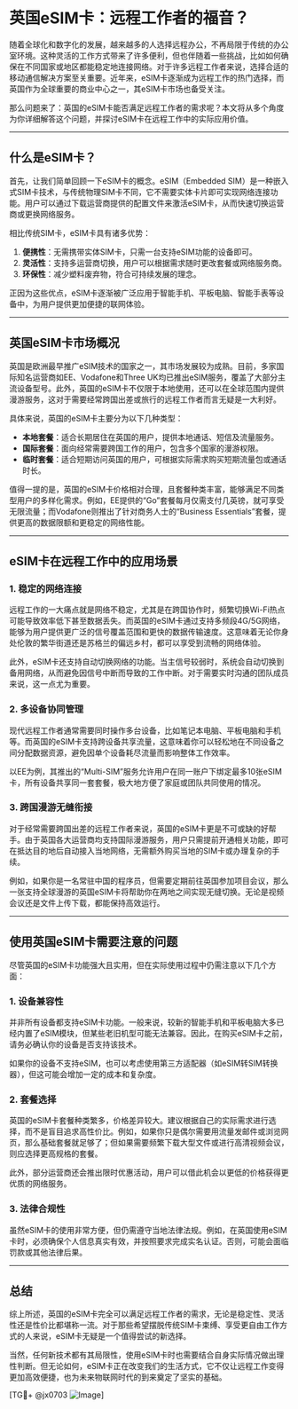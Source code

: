 # 英国eSIM卡：远程工作者的福音？

随着全球化和数字化的发展，越来越多的人选择远程办公，不再局限于传统的办公室环境。这种灵活的工作方式带来了许多便利，但也伴随着一些挑战，比如如何确保在不同国家或地区都能稳定地连接网络。对于许多远程工作者来说，选择合适的移动通信解决方案至关重要。近年来，eSIM卡逐渐成为远程工作的热门选择，而英国作为全球重要的商业中心之一，其eSIM卡市场也备受关注。

那么问题来了：英国的eSIM卡能否满足远程工作者的需求呢？本文将从多个角度为你详细解答这个问题，并探讨eSIM卡在远程工作中的实际应用价值。

---

## 什么是eSIM卡？

首先，让我们简单回顾一下eSIM卡的概念。eSIM（Embedded SIM）是一种嵌入式SIM卡技术，与传统物理SIM卡不同，它不需要实体卡片即可实现网络连接功能。用户可以通过下载运营商提供的配置文件来激活eSIM卡，从而快速切换运营商或更换网络服务。

相比传统SIM卡，eSIM卡具有诸多优势：

1. **便携性**：无需携带实体SIM卡，只需一台支持eSIM功能的设备即可。
2. **灵活性**：支持多运营商切换，用户可以根据需求随时更改套餐或网络服务商。
3. **环保性**：减少塑料废弃物，符合可持续发展的理念。

正因为这些优点，eSIM卡逐渐被广泛应用于智能手机、平板电脑、智能手表等设备中，为用户提供更加便捷的联网体验。

---

## 英国eSIM卡市场概况

英国是欧洲最早推广eSIM技术的国家之一，其市场发展较为成熟。目前，多家国际知名运营商如EE、Vodafone和Three UK均已推出eSIM服务，覆盖了大部分主流设备型号。此外，英国的eSIM卡不仅限于本地使用，还可以在全球范围内提供漫游服务，这对于需要经常跨国出差或旅行的远程工作者而言无疑是一大利好。

具体来说，英国的eSIM卡主要分为以下几种类型：

- **本地套餐**：适合长期居住在英国的用户，提供本地通话、短信及流量服务。
- **国际套餐**：面向经常需要跨国工作的用户，包含多个国家的漫游权限。
- **临时套餐**：适合短期访问英国的用户，可根据实际需求购买短期流量包或通话时长。

值得一提的是，英国的eSIM卡价格相对合理，且套餐种类丰富，能够满足不同类型用户的多样化需求。例如，EE提供的“Go”套餐每月仅需支付几英镑，就可享受无限流量；而Vodafone则推出了针对商务人士的“Business Essentials”套餐，提供更高的数据限额和更稳定的网络性能。

---

## eSIM卡在远程工作中的应用场景

### 1. 稳定的网络连接

远程工作的一大痛点就是网络不稳定，尤其是在跨国协作时，频繁切换Wi-Fi热点可能导致效率低下甚至数据丢失。而英国的eSIM卡通过支持多频段4G/5G网络，能够为用户提供更广泛的信号覆盖范围和更快的数据传输速度。这意味着无论你身处伦敦的繁华街道还是苏格兰的偏远乡村，都可以享受到流畅的网络体验。

此外，eSIM卡还支持自动切换网络的功能。当主信号较弱时，系统会自动切换到备用网络，从而避免因信号中断而导致的工作中断。对于需要实时沟通的团队成员来说，这一点尤为重要。

### 2. 多设备协同管理

现代远程工作者通常需要同时操作多台设备，比如笔记本电脑、平板电脑和手机等。而英国的eSIM卡支持跨设备共享流量，这意味着你可以轻松地在不同设备之间分配数据资源，避免因单个设备耗尽流量而影响整体工作效率。

以EE为例，其推出的“Multi-SIM”服务允许用户在同一账户下绑定最多10张eSIM卡，所有设备共享同一套套餐，极大地方便了家庭或团队共同使用的情况。

### 3. 跨国漫游无缝衔接

对于经常需要跨国出差的远程工作者来说，英国的eSIM卡更是不可或缺的好帮手。由于英国各大运营商均支持国际漫游服务，用户只需提前开通相关功能，即可在抵达目的地后自动接入当地网络，无需额外购买当地的SIM卡或办理复杂的手续。

例如，如果你是一名常驻中国的程序员，但需要定期前往英国参加项目会议，那么一张支持全球漫游的英国eSIM卡将帮助你在两地之间实现无缝切换。无论是视频会议还是文件上传下载，都能保持高效运行。

---

## 使用英国eSIM卡需要注意的问题

尽管英国的eSIM卡功能强大且实用，但在实际使用过程中仍需注意以下几个方面：

### 1. 设备兼容性

并非所有设备都支持eSIM卡功能。一般来说，较新的智能手机和平板电脑大多已经内置了eSIM模块，但某些老旧机型可能无法兼容。因此，在购买eSIM卡之前，请务必确认你的设备是否支持该技术。

如果你的设备不支持eSIM，也可以考虑使用第三方适配器（如eSIM转SIM转换器），但这可能会增加一定的成本和复杂度。

### 2. 套餐选择

英国的eSIM卡套餐种类繁多，价格差异较大。建议根据自己的实际需求进行选择，而不是盲目追求高性价比。例如，如果你只是偶尔需要用流量发邮件或浏览网页，那么基础套餐就足够了；但如果需要频繁下载大型文件或进行高清视频会议，则应选择更高规格的套餐。

此外，部分运营商还会推出限时优惠活动，用户可以借此机会以更低的价格获得更优质的网络服务。

### 3. 法律合规性

虽然eSIM卡的使用非常方便，但仍需遵守当地法律法规。例如，在英国使用eSIM卡时，必须确保个人信息真实有效，并按照要求完成实名认证。否则，可能会面临罚款或其他法律后果。

---

## 总结

综上所述，英国的eSIM卡完全可以满足远程工作者的需求，无论是稳定性、灵活性还是性价比都堪称一流。对于那些希望摆脱传统SIM卡束缚、享受更自由工作方式的人来说，eSIM卡无疑是一个值得尝试的新选择。

当然，任何新技术都有其局限性，使用eSIM卡时也需要结合自身实际情况做出理性判断。但无论如何，eSIM卡正在改变我们的生活方式，它不仅让远程工作变得更加高效便捷，也为未来物联网时代的到来奠定了坚实的基础。

[TG💪+ @jx0703 ![Image](https://github.com/user-attachments/assets/dbca1d08-cadb-493c-b0ec-ad6f7a83f270)]